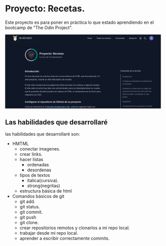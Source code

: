 # Proyecto: Recetas.

Este proyecto es para poner en práctica lo que estado aprendiendo en el bootcamp de "The Odin Project". 

![imagen Proyecto de Recetas](images/Captura%20desde%202025-10-14%2000-11-55.png)

## Las habilidades que desarrollaré
las habilidades que desarrollaré son:
* HMTML
    * conectar imagenes.
    * crear links.
    * hacer listas
        * ordenadas
        * desordenas
    * tipos de textos
        * italica(cursiva).
        * strong(negritas)
    * estructura básica de html
* Comandos básicos de git
    * git add.
    * git status.
    * git commit.
    * git push
    * git clone.
    * crear repositorios remotos y clonarlos a mi repo local.
    * trabajar desde mi repo local.
    * aprender a escribir correctamente commits.